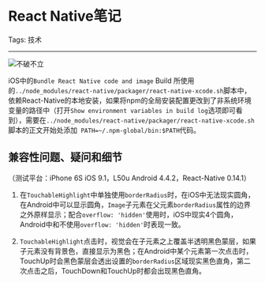 # React Native笔记

Tags: 技术

---

![不破不立](http://7xqkdt.com1.z0.glb.clouddn.com/FiLis-RiFKMNQ1nEB-gBm_9CmLRm)

iOS中的`Bundle React Native code and image` Build 所使用的`../node_modules/react-native/packager/react-native-xcode.sh`脚本中，依赖React-Native的本地安装，如果将npm的全局安装配置更改到了非系统环境变量的路径中（打开`Show environment variables in build log`选项即可看到），需要在`../node_modules/react-native/packager/react-native-xcode.sh`脚本的正文开始处添加` PATH=~/.npm-global/bin:$PATH`代码。


## 兼容性问题、疑问和细节
（测试平台：iPhone 6S iOS 9.1，L50u Android 4.4.2，React-Native 0.14.1）

1. 在`TouchableHighlight`中单独使用`borderRadius`时，在iOS中无法现实圆角，在Android中可以显示圆角，`Image`子元素在父元素`borderRadius`属性的边界之外原样显示；配合`overflow: 'hidden'`使用时，iOS中现实4个圆角，Android中和不使用`overflow: 'hidden'`时表现一致。 
 
2. `TouchableHighlight`点击时，视觉会在子元素之上覆盖半透明黑色蒙层，如果子元素没有背景色，直接显示为黑色；在Android中某个元素第一次点击时，TouchUp时会黑色蒙层会透出设置的`borderRadius`区域现实黑色直角，第二次点击之后，TouchDown和TouchUp时都会出现黑色直角。

